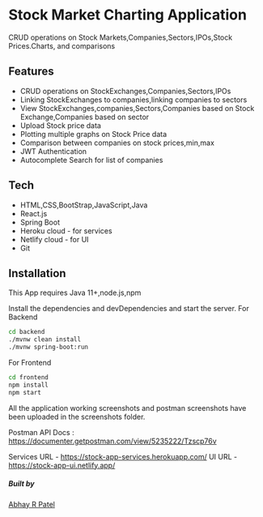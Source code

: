 # Stock Market Charting Application

CRUD operations on Stock Markets,Companies,Sectors,IPOs,Stock Prices.Charts, and comparisons

## Features

- CRUD operations on StockExchanges,Companies,Sectors,IPOs
- Linking StockExchanges to companies,linking companies to sectors
- View StockExchanges,companies,Sectors,Companies based on Stock Exchange,Companies based on sector 
- Upload Stock price data
- Plotting multiple graphs on Stock Price data 
- Comparison between companies on stock prices,min,max
- JWT Authentication
- Autocomplete Search for list of companies



## Tech

- HTML,CSS,BootStrap,JavaScript,Java
- React.js
- Spring Boot
- Heroku cloud - for services
- Netlify cloud - for UI
- Git




## Installation

This App requires Java 11+,node.js,npm

Install the dependencies and devDependencies and start the server.
For Backend
```sh
cd backend
./mvnw clean install
./mvnw spring-boot:run
```

For Frontend

```sh
cd frontend
npm install
npm start
```

All the application working screenshots and postman screenshots have been uploaded in the screenshots folder.

Postman API Docs : https://documenter.getpostman.com/view/5235222/Tzscp76v

Services URL - https://stock-app-services.herokuapp.com/
UI URL - https://stock-app-ui.netlify.app/

##### Built by 
[Abhay R Patel](https://github.com/abhayrpatel10)


